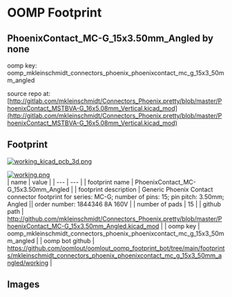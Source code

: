 # OOMP Footprint  
## PhoenixContact_MC-G_15x3.50mm_Angled  by none  
  
oomp key: oomp_mkleinschmidt_connectors_phoenix_phoenixcontact_mc_g_15x3_50mm_angled  
  
source repo at: [http://gitlab.com/mkleinschmidt/Connectors_Phoenix.pretty/blob/master/PhoenixContact_MSTBVA-G_16x5.08mm_Vertical.kicad_mod](http://gitlab.com/mkleinschmidt/Connectors_Phoenix.pretty/blob/master/PhoenixContact_MSTBVA-G_16x5.08mm_Vertical.kicad_mod)  
## Footprint  
  
[![working_kicad_pcb_3d.png](working_kicad_pcb_3d_600.png)](working_kicad_pcb_3d.png)  
  
[![working.png](working_600.png)](working.png)  
| name | value | 
| --- | --- | 
| footprint name | PhoenixContact_MC-G_15x3.50mm_Angled | 
| footprint description | Generic Phoenix Contact connector footprint for series: MC-G; number of pins: 15; pin pitch: 3.50mm; Angled || order number: 1844346 8A 160V | 
| number of pads | 15 | 
| github path | http://github.com/mkleinschmidt/Connectors_Phoenix.pretty/blob/master/PhoenixContact_MC-G_15x3.50mm_Angled.kicad_mod | 
| oomp key | oomp_mkleinschmidt_connectors_phoenix_phoenixcontact_mc_g_15x3_50mm_angled | 
| oomp bot github | https://github.com/oomlout/oomlout_oomp_footprint_bot/tree/main/footprints/mkleinschmidt_connectors_phoenix_phoenixcontact_mc_g_15x3_50mm_angled/working | 
## Images  
